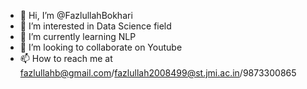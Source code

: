 - 👋 Hi, I’m @FazlullahBokhari
- 👀 I’m interested in Data Science field
- 🌱 I’m currently learning NLP
- 💞️ I’m looking to collaborate on Youtube
- 📫 How to reach me at fazlullahb@gmail.com/fazlullah2008499@st.jmi.ac.in/9873300865

<!---
FazlullahBokhari/FazlullahBokhari is a ✨ special ✨ repository because its `README.md` (this file) appears on your GitHub profile.
You can click the Preview link to take a look at your changes.
--->
